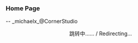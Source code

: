 <script language="javascript" type="text/javascript" src="/LanguageBar.js"></script>

<!--# michaelx-corner-->
### Home Page
-- \_michaelx\_@CornerStudio

<div style="text-align:center; width:100%; text-size:2em">跳转中…… / Redirecting...</div>
<script language="javascript" type="text/javascript">
  var lang = navigator.language||navigator.userLanguage;
  lang = lang.substr(0, 2);
  if(lang == 'zh'){window.location.replace('./zh-CN/');}else{window.location.replace('./en/')}  
</script> 
